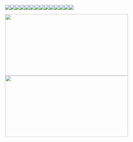 

<!-- ![ellalingatores's Stats](https://github-readme-stats.vercel.app/api?username=ellalingatores&theme=vue-dark&show_icons=true&hide_border=true&count_private=true) -->
<!-- ![ellalingatores's Streak](https://github-readme-streak-stats.herokuapp.com/?user=ellalingatores&theme=vue-dark&hide_border=true) -->

  <img src="https://img.shields.io/badge/HTML5-E34F26?style=for-the-badge&logo=html5&logoColor=white" /><img src="https://img.shields.io/badge/JavaScript-323330?style=for-the-badge&logo=javascript&logoColor=F7DF1E" /><img src="https://img.shields.io/badge/CSS3-1572B6?style=for-the-badge&logo=css3&logoColor=white" /><img src="https://img.shields.io/badge/react-%2320232a.svg?style=for-the-badge&logo=react&logoColor=%2361DAFB" /><img src="https://img.shields.io/badge/redux-%23593d88.svg?style=for-the-badge&logo=redux&logoColor=white" /><img src="https://img.shields.io/badge/tailwindcss-%2338B2AC.svg?style=for-the-badge&logo=tailwind-css&logoColor=white" /><img src="https://img.shields.io/badge/bootstrap-%23563D7C.svg?style=for-the-badge&logo=bootstrap&logoColor=white" /><img src="https://img.shields.io/badge/jira-%230A0FFF.svg?style=for-the-badge&logo=jira&logoColor=white" /><img src="https://img.shields.io/badge/docker-%230db7ed.svg?style=for-the-badge&logo=docker&logoColor=white" /><img src="https://img.shields.io/badge/Postman-FF6C37?style=for-the-badge&logo=postman&logoColor=white" /><img src="https://img.shields.io/badge/mac%20os-000000?style=for-the-badge&logo=macos&logoColor=F0F0F0" /><img src="https://img.shields.io/badge/yarn-%232C8EBB.svg?style=for-the-badge&logo=yarn&logoColor=white" /><img src="https://img.shields.io/badge/NPM-%23000000.svg?style=for-the-badge&logo=npm&logoColor=white" /><img src="https://img.shields.io/badge/Visual%20Studio%20Code-0078d7.svg?style=for-the-badge&logo=visual-studio-code&logoColor=white" />


<img align="center" width="400" height="200" src="https://github-readme-stats.vercel.app/api?username=ellalingatores&theme=vue-dark&show_icons=true&hide_border=true&count_private=true">  <img align="center" width="400" height="200" src="https://github-readme-streak-stats.herokuapp.com/?user=ellalingatores&theme=vue-dark&hide_border=true">



